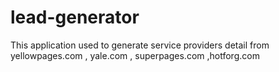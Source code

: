 # lead-generator
This application used to generate service providers detail from yellowpages.com , yale.com , superpages.com ,hotforg.com
